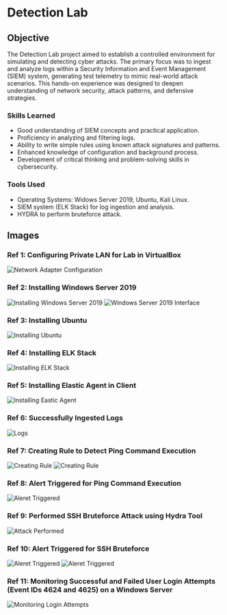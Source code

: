 # Detection Lab

## Objective

The Detection Lab project aimed to establish a controlled environment for simulating and detecting cyber attacks. The primary focus was to ingest and analyze logs within a Security Information and Event Management (SIEM) system, generating test telemetry to mimic real-world attack scenarios. This hands-on experience was designed to deepen understanding of network security, attack patterns, and defensive strategies.

### Skills Learned

- Good understanding of SIEM concepts and practical application.
- Proficiency in analyzing and filtering logs.
- Ability to write simple rules using known attack signatures and patterns.
- Enhanced knowledge of configuration and background process.
- Development of critical thinking and problem-solving skills in cybersecurity.

### Tools Used

- Operating Systems: Widows Server 2019, Ubuntu, Kali Linux.
- SIEM system (ELK Stack) for log ingestion and analysis.
- HYDRA to perform bruteforce attack.

## Images

### Ref 1: Configuring Private LAN for Lab in VirtualBox
![Network Adapter Configuration](https://github.com/prabhu-c1/Detection-Lab-Project/blob/main/images/Screenshot%202024-10-03%20104252.png)

### Ref 2: Installing Windows Server 2019
![Installing Windows Server 2019](https://github.com/prabhu-c1/Detection-Lab-Project/blob/main/images/Screenshot%202024-10-03%20101213.png)
![Windows Server 2019 Interface](https://github.com/prabhu-c1/Detection-Lab-Project/blob/main/images/Screenshot%202024-10-03%20104933.png)

### Ref 3: Installing Ubuntu 
![Installing Ubuntu](https://github.com/prabhu-c1/Detection-Lab-Project/blob/main/images/Screenshot%202024-10-03%20110056.png)

### Ref 4: Installing ELK Stack
![Installing ELK Stack](https://github.com/prabhu-c1/Detection-Lab-Project/blob/main/images/Screenshot%202024-10-03%20101276.png)

### Ref 5: Installing Elastic Agent in Client
![Installing Eastic Agent](https://github.com/prabhu-c1/Detection-Lab-Project/blob/main/images/Screenshot%202024-10-10%20102247.png)

### Ref 6: Successfully Ingested Logs
![Logs](https://github.com/prabhu-c1/Detection-Lab-Project/blob/main/images/Screenshot%202024-10-10%20121620.png)

### Ref 7: Creating Rule to Detect Ping Command Execution
![Creating Rule](https://github.com/prabhu-c1/Detection-Lab-Project/blob/main/images/Screenshot%202024-10-17%20102517.png)
![Creating Rule](https://github.com/prabhu-c1/Detection-Lab-Project/blob/main/images/Screenshot%202024-10-17%20102802.png)

### Ref 8: Alert Triggered for Ping Command Execution
![Aleret Triggered](https://github.com/prabhu-c1/Detection-Lab-Project/blob/main/images/Screenshot%202024-10-17%20104023.png)

### Ref 9: Performed SSH Bruteforce Attack using Hydra Tool
![Attack Performed](https://github.com/prabhu-c1/Detection-Lab-Project/blob/main/images/Screenshot%202024-10-17%20102823.png)

### Ref 10: Alert Triggered for SSH Bruteforce
![Aleret Triggered](https://github.com/prabhu-c1/Detection-Lab-Project/blob/main/images/Screenshot%202024-10-10%20154955.png)
![Aleret Triggered](https://github.com/prabhu-c1/Detection-Lab-Project/blob/main/images/Screenshot%202024-10-10%20155122.png)

### Ref 11: Monitoring Successful and Failed User Login Attempts (Event IDs 4624 and 4625) on a Windows Server 
![Monitoring Login Attempts](https://github.com/prabhu-c1/Detection-Lab-Project/blob/main/images/Screenshot%202024-10-16%20200359.png)
